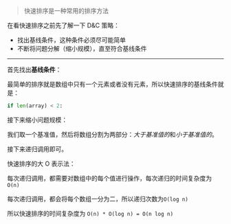 > 快速排序是一种常用的排序方法

在看快速排序之前先了解一下 D&C 策略：

* 找出基线条件，这种条件必须尽可能简单
* 不断将问题分解（缩小规模），直至符合基线条件

---

首先找出**基线条件**：

最简单的排序就是数组中只有一个元素或者没有元素，所以快速排序的基线条件就是：

```python
if len(array) < 2:
```

接下来缩小问题规模：

我们取一个基准值，然后将数组分割为两部分：*大于基准值的*和*小于基准值的*。

接下来递归调用即可。



快速排序的大 O 表示法：

每次递归调用，都需要对数组中的每个值进行操作，每次递归的时间复杂度为`O(n)`

每次递归调用，都会将每个数组一分为二，所以递归次数为`O(log n)`

 所以快速排序的时间复杂度为 `O(n) * O(log n) = O(n log n)`